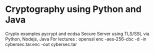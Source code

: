 # Cryptography using Python and Java
Crypto examples pycrypt and ecdsa
Secure Server using TLS/SSL via Python, Nodejs, Java
For lectures : openssl enc -aes-256-cbc -d -in cybersec.tar.enc -out cybersec.tar
